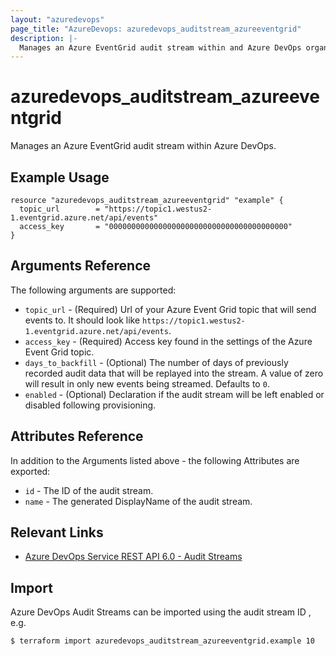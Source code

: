 ```yaml
---
layout: "azuredevops"
page_title: "AzureDevops: azuredevops_auditstream_azureeventgrid"
description: |-
  Manages an Azure EventGrid audit stream within and Azure DevOps organization.
---
```


# azuredevops_auditstream_azureeventgrid

Manages an Azure EventGrid audit stream within Azure DevOps.

## Example Usage

```hcl
resource "azuredevops_auditstream_azureeventgrid" "example" {
  topic_url        = "https://topic1.westus2-1.eventgrid.azure.net/api/events"
  access_key       = "0000000000000000000000000000000000000000"
}
```

## Arguments Reference

The following arguments are supported:

- `topic_url` - (Required) Url of your Azure Event Grid topic that will send events to. It should look like `https://topic1.westus2-1.eventgrid.azure.net/api/events`.
- `access_key` - (Required) Access key found in the settings of the Azure Event Grid topic.
- `days_to_backfill` - (Optional) The number of days of previously recorded audit data that will be replayed into the stream. A value of zero will result in only new events being streamed. Defaults to `0`.
- `enabled` - (Optional) Declaration if the audit stream will be left enabled or disabled following provisioning.

## Attributes Reference

In addition to the Arguments listed above - the following Attributes are exported:

- `id` - The ID of the audit stream.
- `name` - The generated DisplayName of the audit stream.

## Relevant Links

- [Azure DevOps Service REST API 6.0 - Audit Streams](https://docs.microsoft.com/en-us/rest/api/azure/devops/audit/?view=azure-devops-rest-6.0)

## Import

Azure DevOps Audit Streams can be imported using the audit stream ID , e.g.

```shell
$ terraform import azuredevops_auditstream_azureeventgrid.example 10
```
